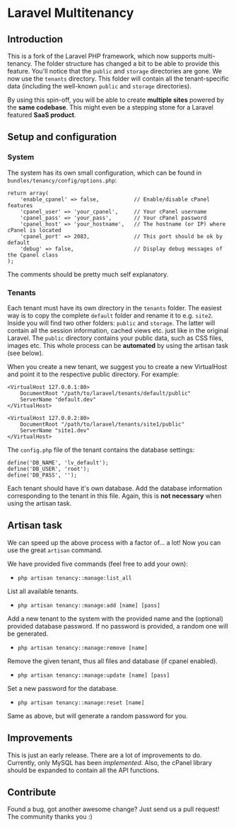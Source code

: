 # Laravel Multitenancy

## Introduction

This is a fork of the Laravel PHP framework, which now supports multi-tenancy. The folder structure has changed a bit to be able to provide this feature. You'll notice that the `public` and `storage` directories are gone. We now use the `tenants` directory. This folder will contain all the tenant-specific data (including the well-known `public` and `storage` directories).

By using this spin-off, you will be able to create **multiple sites** powered by the **same codebase**. This might even be a stepping stone for a Laravel featured **SaaS product**.

## Setup and configuration

### System

The system has its own small configuration, which can be found in `bundles/tenancy/config/options.php`:

```
return array(
    'enable_cpanel' => false,           // Enable/disable cPanel features
    'cpanel_user' => 'your_cpanel',     // Your cPanel username
    'cpanel_pass' => 'your_pass',       // Your cPanel password
    'cpanel_host' => 'your_hostname',   // The hostname (or IP) where cPanel is located
    'cpanel_port' => 2083,              // This port should be ok by default
    'debug' => false,                   // Display debug messages of the Cpanel class
);
```

The comments should be pretty much self explanatory.

### Tenants

Each tenant must have its own directory in the `tenants` folder. The easiest way is to copy the complete `default` folder and rename it to e.g. `site2`. Inside you will find two other folders: `public` and `storage`. The latter will contain all the session information, cached views etc. just like in the original Laravel. The `public` directory contains your public data, such as CSS files, images etc. This whole process can be **automated** by using the artisan task (see below).

When you create a new tenant, we suggest you to create a new VirtualHost and point it to the respective public directory. For example:


```
<VirtualHost 127.0.0.1:80>
    DocumentRoot "/path/to/laravel/tenants/default/public"
    ServerName "default.dev"
</VirtualHost>

<VirtualHost 127.0.0.2:80>
    DocumentRoot "/path/to/laravel/tenants/site1/public"
    ServerName "site1.dev"
</VirtualHost>
```

The `config.php` file of the tenant contains the database settings:

```
define('DB_NAME', 'lv_default');
define('DB_USER', 'root');
define('DB_PASS', '');
```

Each tenant should have it's own database. Add the database information corresponding to the tenant in this file. Again, this is **not necessary** when using the artisan task.


## Artisan task

We can speed up the above process with a factor of... a lot! Now you can use the great `artisan` command.

We have provided five commands (feel free to add your own):

* `php artisan tenancy::manage:list_all`

List all available tenants.

* `php artisan tenancy::manage:add [name] [pass]`

Add a new tenant to the system with the provided name and the (optional) provided database password. If no password is provided, a random one will be generated.

* `php artisan tenancy::manage:remove [name]`

Remove the given tenant, thus all files and database (if cpanel enabled).

* `php artisan tenancy::manage:update [name] [pass]`

Set a new password for the database.

* `php artisan tenancy::manage:reset [name]`

Same as above, but will generate a random password for you.

## Improvements

This is just an early release. There are a lot of improvements to do. Currently, only MySQL has been _implemented_. Also, the cPanel library should be expanded to contain all the API functions.

## Contribute

Found a bug, got another awesome change? Just send us a pull request! The community thanks you :)